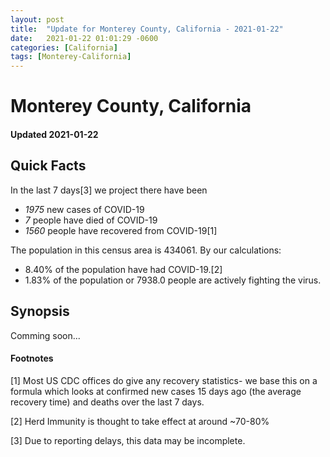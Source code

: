 ```yaml
---
layout: post
title:  "Update for Monterey County, California - 2021-01-22"
date:   2021-01-22 01:01:29 -0600
categories: [California]
tags: [Monterey-California]
---
```


# Monterey County, California
#### Updated 2021-01-22

## Quick Facts

In the last 7 days[3] we project there have been
- *1975* new cases of COVID-19
- *7* people have died of COVID-19
- *1560* people have recovered from COVID-19[1]

The population in this census area is 434061. By our calculations:
- 8.40% of the population have had COVID-19.[2]
- 1.83% of the population or 7938.0 people are actively fighting the virus.

## Synopsis

Comming soon...


#### Footnotes

[1] Most US CDC offices do give any recovery statistics- we base this on a formula which looks at confirmed new cases
15 days ago (the average recovery time) and deaths over the last 7 days.

[2] Herd Immunity is thought to take effect at around ~70-80%

[3] Due to reporting delays, this data may be incomplete.
 
    